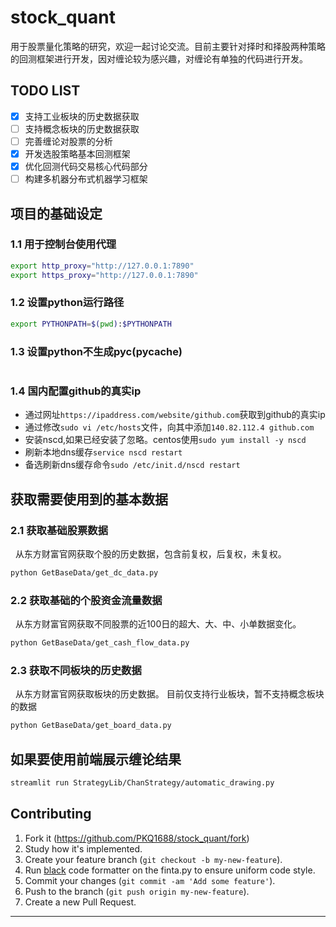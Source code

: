<!--
 * @Author       : adolf
 * @Date         : 2022-11-18 00:21:42
 * @LastEditors  : adolf adolf1321794021@gmail.com
 * @LastEditTime : 2022-11-18 00:21:42
 * @FilePath     : /stock_quant/README.md
-->
# stock_quant

用于股票量化策略的研究，欢迎一起讨论交流。目前主要针对择时和择股两种策略的回测框架进行开发，因对缠论较为感兴趣，对缠论有单独的代码进行开发。

## TODO LIST

- [x] 支持工业板块的历史数据获取
- [ ] 支持概念板块的历史数据获取
- [ ] 完善缠论对股票的分析
- [x] 开发选股策略基本回测框架
- [x] 优化回测代码交易核心代码部分
- [ ] 构建多机器分布式机器学习框架

## 项目的基础设定

### 1.1 用于控制台使用代理

```bash
export http_proxy="http://127.0.0.1:7890"
export https_proxy="http://127.0.0.1:7890"
```

### 1.2 设置python运行路径

```bash
export PYTHONPATH=$(pwd):$PYTHONPATH
```

### 1.3 设置python不生成pyc(__pycache__)

```export PYTHONDONTWRITEBYTECODE=1
```

### 1.4 国内配置github的真实ip

- 通过网址```https://ipaddress.com/website/github.com```获取到github的真实ip
- 通过修改```sudo vi /etc/hosts```文件，向其中添加```140.82.112.4 github.com```
- 安装nscd,如果已经安装了忽略。centos使用```sudo yum install -y nscd```
- 刷新本地dns缓存```service nscd restart```
- 备选刷新dns缓存命令```sudo /etc/init.d/nscd restart```

## 获取需要使用到的基本数据

### 2.1 获取基础股票数据

&nbsp; 从东方财富官网获取个股的历史数据，包含前复权，后复权，未复权。

```bash
python GetBaseData/get_dc_data.py
```

### 2.2 获取基础的个股资金流量数据

&nbsp; 从东方财富官网获取不同股票的近100日的超大、大、中、小单数据变化。

```bash
python GetBaseData/get_cash_flow_data.py
```

### 2.3 获取不同板块的历史数据

&nbsp; 从东方财富官网获取板块的历史数据。
目前仅支持行业板块，暂不支持概念板块的数据

```bash
python GetBaseData/get_board_data.py
```

## 如果要使用前端展示缠论结果

```bash
streamlit run StrategyLib/ChanStrategy/automatic_drawing.py
```

## Contributing

1. Fork it (<https://github.com/PKQ1688/stock_quant/fork>)
2. Study how it's implemented.
3. Create your feature branch (`git checkout -b my-new-feature`).
4. Run [black](https://github.com/ambv/black) code formatter on the finta.py to ensure uniform code style.
5. Commit your changes (`git commit -am 'Add some feature'`).
6. Push to the branch (`git push origin my-new-feature`).
7. Create a new Pull Request.

------------------------------------------------------------------------
